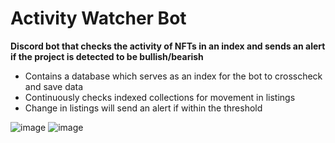# Activity Watcher Bot
**Discord bot that checks the activity of NFTs in an index and sends an alert if the project is detected to be bullish/bearish**
- Contains a database which serves as an index for the bot to crosscheck and save data
- Continuously checks indexed collections for movement in listings
- Change in listings will send an alert if within the threshold

![image](https://user-images.githubusercontent.com/92004065/146755249-66a47293-e1ef-4ac4-81b0-bdcabf7f05fc.png)
![image](https://user-images.githubusercontent.com/92004065/148382538-c00275d3-aaa9-4212-bac1-65cf6f0823d7.png)
